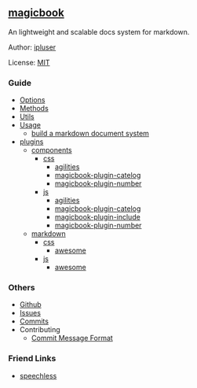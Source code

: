 ## [magicbook](#)
An lightweight and scalable docs system for markdown.

Author: [ipluser](https://github.com/ipluser)

License: [MIT](https://github.com/ipluser/magicbook/blob/gh-pages/LICENSE)

### Guide
- [Options](#public/doc/options.md)
- [Methods](#public/doc/methods.md)
- [Utils](#public/doc/utils.md)
- [Usage](#public/doc/usage/usage.md)
	- [build a markdown document system](#public/doc/usage/markdown.md)
- [plugins](#public/doc/plugins/plugins.md)
	- [components](#public/doc/plugins/components/components.md)
		- [css](#public/doc/plugins/components/css/css.md)
			- [agilities](#public/doc/plugins/components/css/agilities.md)
			- [magicbook-plugin-catelog](#public/doc/plugins/components/css/magicbook-plugin-catelog.md)
			- [magicbook-plugin-number](#public/doc/plugins/components/css/magicbook-plugin-number.md)
		- [js](#public/doc/plugins/components/js/js.md)
			- [agilities](#public/doc/plugins/components/js/agilities.md)
			- [magicbook-plugin-catelog](#public/doc/plugins/components/js/magicbook-plugin-catelog.md)
			- [magicbook-plugin-include](#public/doc/plugins/components/js/magicbook-plugin-include.md)
			- [magicbook-plugin-number](#public/doc/plugins/components/js/magicbook-plugin-number.md)
	- [markdown](#public/doc/plugins/markdown/markdown.md)
		- [css](#public/doc/plugins/markdown/css/css.md)
			- [awesome](#public/doc/plugins/markdown/css/awesome.md)
		- [js](#public/doc/plugins/markdown/js/js.md)
			- [awesome](#public/doc/plugins/markdown/js/awesome.md)

### Others
- [Github](https://github.com/ipluser/magicbook)
- [Issues](https://github.com/ipluser/magicbook/issues)
- [Commits](https://github.com/ipluser/magicbook/commits/gh-pages)
- Contributing
	- [Commit Message Format](https://github.com/angular/angular.js/blob/master/CONTRIBUTING.md#commit-message-format)

### Friend Links
- [speechless](http://ipluser.github.io/speechless/)
